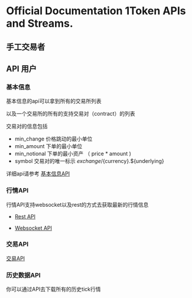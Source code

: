 
# Official Documentation 1Token APIs and Streams.


## 手工交易者

## API 用户

### 基本信息

基本信息的api可以拿到所有的交易所列表

以及一个交易所的所有的支持交易对（contract）的列表

交易对的信息包括
* min_change 价格跳动的最小单位
* min_amount 下单的最小单位
* min_notional 下单的最小资产 （ price * amount )
* symbol 交易对的唯一标示  ${exchange}/${currency}.${underlying}

详细api请参考 [基本信息API](https://1token.trade/r/swagger?url=/r/swagger/basic.yml)


### 行情API

行情API支持websocket以及rest的方式去获取最新的行情信息

* [Rest API](https://1token.trade/r/swagger?url=/r/swagger/quote.yml)

* [Websocket API](./api-refer/ws-api.md)



### 交易API

[交易API](https://1token.trade/r/swagger?url=/r/swagger/trade.yml)

### 历史数据API

你可以通过API去下载所有的历史tick行情
